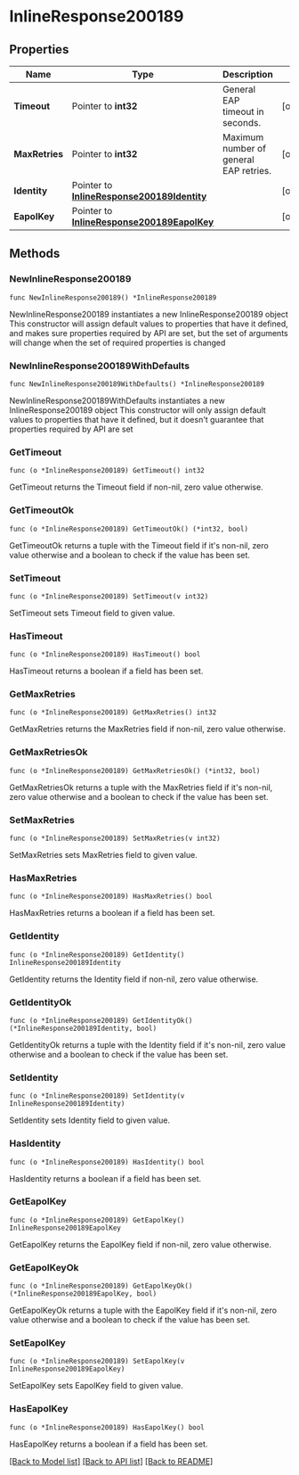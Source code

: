 # InlineResponse200189

## Properties

Name | Type | Description | Notes
------------ | ------------- | ------------- | -------------
**Timeout** | Pointer to **int32** | General EAP timeout in seconds. | [optional] 
**MaxRetries** | Pointer to **int32** | Maximum number of general EAP retries. | [optional] 
**Identity** | Pointer to [**InlineResponse200189Identity**](InlineResponse200189Identity.md) |  | [optional] 
**EapolKey** | Pointer to [**InlineResponse200189EapolKey**](InlineResponse200189EapolKey.md) |  | [optional] 

## Methods

### NewInlineResponse200189

`func NewInlineResponse200189() *InlineResponse200189`

NewInlineResponse200189 instantiates a new InlineResponse200189 object
This constructor will assign default values to properties that have it defined,
and makes sure properties required by API are set, but the set of arguments
will change when the set of required properties is changed

### NewInlineResponse200189WithDefaults

`func NewInlineResponse200189WithDefaults() *InlineResponse200189`

NewInlineResponse200189WithDefaults instantiates a new InlineResponse200189 object
This constructor will only assign default values to properties that have it defined,
but it doesn't guarantee that properties required by API are set

### GetTimeout

`func (o *InlineResponse200189) GetTimeout() int32`

GetTimeout returns the Timeout field if non-nil, zero value otherwise.

### GetTimeoutOk

`func (o *InlineResponse200189) GetTimeoutOk() (*int32, bool)`

GetTimeoutOk returns a tuple with the Timeout field if it's non-nil, zero value otherwise
and a boolean to check if the value has been set.

### SetTimeout

`func (o *InlineResponse200189) SetTimeout(v int32)`

SetTimeout sets Timeout field to given value.

### HasTimeout

`func (o *InlineResponse200189) HasTimeout() bool`

HasTimeout returns a boolean if a field has been set.

### GetMaxRetries

`func (o *InlineResponse200189) GetMaxRetries() int32`

GetMaxRetries returns the MaxRetries field if non-nil, zero value otherwise.

### GetMaxRetriesOk

`func (o *InlineResponse200189) GetMaxRetriesOk() (*int32, bool)`

GetMaxRetriesOk returns a tuple with the MaxRetries field if it's non-nil, zero value otherwise
and a boolean to check if the value has been set.

### SetMaxRetries

`func (o *InlineResponse200189) SetMaxRetries(v int32)`

SetMaxRetries sets MaxRetries field to given value.

### HasMaxRetries

`func (o *InlineResponse200189) HasMaxRetries() bool`

HasMaxRetries returns a boolean if a field has been set.

### GetIdentity

`func (o *InlineResponse200189) GetIdentity() InlineResponse200189Identity`

GetIdentity returns the Identity field if non-nil, zero value otherwise.

### GetIdentityOk

`func (o *InlineResponse200189) GetIdentityOk() (*InlineResponse200189Identity, bool)`

GetIdentityOk returns a tuple with the Identity field if it's non-nil, zero value otherwise
and a boolean to check if the value has been set.

### SetIdentity

`func (o *InlineResponse200189) SetIdentity(v InlineResponse200189Identity)`

SetIdentity sets Identity field to given value.

### HasIdentity

`func (o *InlineResponse200189) HasIdentity() bool`

HasIdentity returns a boolean if a field has been set.

### GetEapolKey

`func (o *InlineResponse200189) GetEapolKey() InlineResponse200189EapolKey`

GetEapolKey returns the EapolKey field if non-nil, zero value otherwise.

### GetEapolKeyOk

`func (o *InlineResponse200189) GetEapolKeyOk() (*InlineResponse200189EapolKey, bool)`

GetEapolKeyOk returns a tuple with the EapolKey field if it's non-nil, zero value otherwise
and a boolean to check if the value has been set.

### SetEapolKey

`func (o *InlineResponse200189) SetEapolKey(v InlineResponse200189EapolKey)`

SetEapolKey sets EapolKey field to given value.

### HasEapolKey

`func (o *InlineResponse200189) HasEapolKey() bool`

HasEapolKey returns a boolean if a field has been set.


[[Back to Model list]](../README.md#documentation-for-models) [[Back to API list]](../README.md#documentation-for-api-endpoints) [[Back to README]](../README.md)


